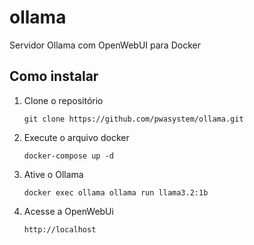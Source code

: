 # ollama
Servidor Ollama com OpenWebUI para Docker

## Como instalar

1. Clone o repositório

       git clone https://github.com/pwasystem/ollama.git

2. Execute o arquivo docker

       docker-compose up -d

3. Ative o Ollama

       docker exec ollama ollama run llama3.2:1b

4. Acesse a OpenWebUi

       http://localhost
